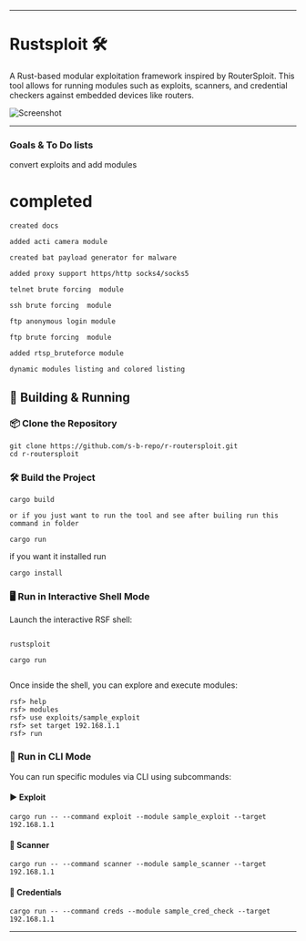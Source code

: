 
---

# Rustsploit 🛠️

A Rust-based modular exploitation framework inspired by RouterSploit. This tool allows for running modules such as exploits, scanners, and credential checkers against embedded devices like routers.

![Screenshot](https://github.com/s-b-repo/r-routersploit/raw/main/Screenshot_20250416_111212.png)

---

### Goals & To Do lists


convert exploits and add modules


# completed
```
created docs

added acti camera module

created bat payload generator for malware

added proxy support https/http socks4/socks5

telnet brute forcing  module
 
ssh brute forcing  module

ftp anonymous login module

ftp brute forcing  module

added rtsp_bruteforce module

dynamic modules listing and colored listing

```

## 🚀 Building & Running

### 📦 Clone the Repository

```
git clone https://github.com/s-b-repo/r-routersploit.git
cd r-routersploit
```

### 🛠️ Build the Project

```
cargo build

or if you just want to run the tool and see after builing run this command in folder

cargo run
```
if you want it installed run
```
cargo install
```



### 🖥️ Run in Interactive Shell Mode

Launch the interactive RSF shell:

```

rustsploit

cargo run


```

Once inside the shell, you can explore and execute modules:

```
rsf> help
rsf> modules
rsf> use exploits/sample_exploit
rsf> set target 192.168.1.1
rsf> run
```

### 🔧 Run in CLI Mode

You can run specific modules via CLI using subcommands:

#### ▶ Exploit

```
cargo run -- --command exploit --module sample_exploit --target 192.168.1.1
```

#### 🧪 Scanner

```
cargo run -- --command scanner --module sample_scanner --target 192.168.1.1
```

#### 🔐 Credentials

```
cargo run -- --command creds --module sample_cred_check --target 192.168.1.1
```
---

